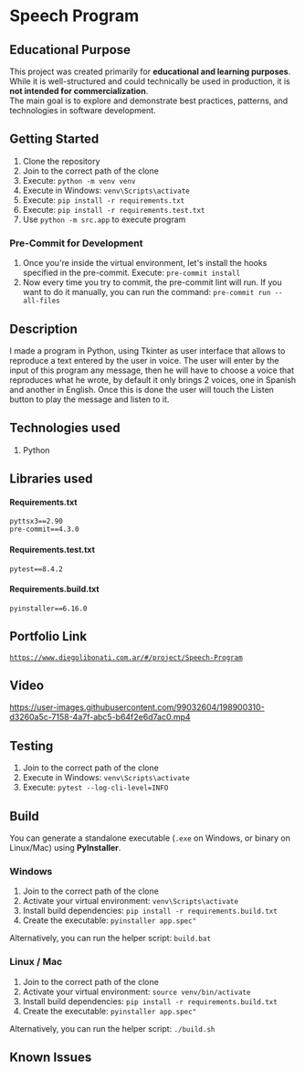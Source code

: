 # Speech Program

## Educational Purpose

This project was created primarily for **educational and learning purposes**.  
While it is well-structured and could technically be used in production, it is **not intended for commercialization**.  
The main goal is to explore and demonstrate best practices, patterns, and technologies in software development.

## Getting Started

1. Clone the repository
2. Join to the correct path of the clone
3. Execute: `python -m venv venv`
4. Execute in Windows: `venv\Scripts\activate`
5. Execute: `pip install -r requirements.txt`
6. Execute: `pip install -r requirements.test.txt`
7. Use `python -m src.app` to execute program

### Pre-Commit for Development

1. Once you're inside the virtual environment, let's install the hooks specified in the pre-commit. Execute: `pre-commit install`
2. Now every time you try to commit, the pre-commit lint will run. If you want to do it manually, you can run the command: `pre-commit run --all-files`

## Description

I made a program in Python, using Tkinter as user interface that allows to reproduce a text entered by the user in voice. The user will enter by the input of this program any message, then he will have to choose a voice that reproduces what he wrote, by default it only brings 2 voices, one in Spanish and another in English. Once this is done the user will touch the Listen button to play the message and listen to it.

## Technologies used

1. Python

## Libraries used

#### Requirements.txt

```
pyttsx3==2.90
pre-commit==4.3.0
```

#### Requirements.test.txt

```
pytest==8.4.2
```

#### Requirements.build.txt

```
pyinstaller==6.16.0
```

## Portfolio Link

[`https://www.diegolibonati.com.ar/#/project/Speech-Program`](https://www.diegolibonati.com.ar/#/project/Speech-Program)

## Video

https://user-images.githubusercontent.com/99032604/198900310-d3260a5c-7158-4a7f-abc5-b64f2e6d7ac0.mp4

## Testing

1. Join to the correct path of the clone
2. Execute in Windows: `venv\Scripts\activate`
3. Execute: `pytest --log-cli-level=INFO`

## Build

You can generate a standalone executable (`.exe` on Windows, or binary on Linux/Mac) using **PyInstaller**.

### Windows

1. Join to the correct path of the clone
2. Activate your virtual environment: `venv\Scripts\activate`
3. Install build dependencies: `pip install -r requirements.build.txt`
4. Create the executable: `pyinstaller app.spec"`

Alternatively, you can run the helper script: `build.bat`

### Linux / Mac

1. Join to the correct path of the clone
2. Activate your virtual environment: `source venv/bin/activate`
3. Install build dependencies: `pip install -r requirements.build.txt`
4. Create the executable: `pyinstaller app.spec"`

Alternatively, you can run the helper script: `./build.sh`

## Known Issues
